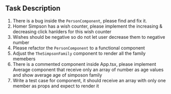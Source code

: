## Task Description
1. There is a bug inside the `PersonComponent`, please find and fix it.
2. Homer Simpson has a wish counter, please implement the increasing & decreasing click hanlders for this wish counter
3. Wishes should be negative so do not let user decrease them to negative number
4. Please refactor the `PersonComponent` to a functional component
5. Adjust the `TheSimpsonFamily` component to render all the family memebers
6. There is a commented component inside App.tsx, please implement Average component that receive only an array of number as age values and show average age of simposon family
7. Write a test case for <Simposons /> component, it should receive an array with only one member as props and expect to render it
